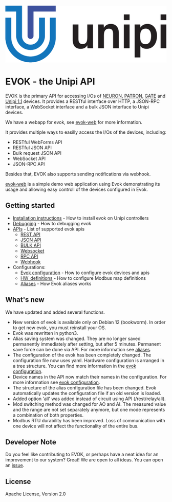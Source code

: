![unipi logo](https://github.com/UniPiTechnology/evok/raw/master/www/evok/js/jquery/images/unipi-logo-short-cmyk.svg?sanitize=true "Unipi logo")

# EVOK - the Unipi API

EVOK is the primary API for accessing I/Os of [NEURON], [PATRON], [GATE] and [Unipi 1.1] devices.
It provides a RESTful interface over HTTP, a JSON-RPC interface,
a WebSocket interface and a bulk JSON interface to Unipi devices.

We have a webapp for evok, see [evok-web] for more information.

It provides multiple ways to easilly access the I/Os of the devices, including:
- RESTful WebForms API
- RESTful JSON API
- Bulk request JSON API
- WebSocket API
- JSON-RPC API

Besides that, EVOK also supports sending notifications via webhook.

[evok-web] is a simple demo web application using Evok demonstrating its usage and allowing easy controll of the devices configured in Evok.

## Getting started
- [Installation instructions](./docs/installation.md) - How to install evok on Unipi controllers
- [Debugging](./docs/debugging.md) - How to debugging evok
- [APIs](./docs/apis.md) - List of supported evok apis
  - [REST API](./docs/apis/rest.md)
  - [JSON API](./docs/apis/json.md)
  - [BULK API](./docs/apis/bulk.md)
  - [Websocket](./docs/apis/websocket.md)
  - [RPC API](./docs/apis/rpc.md)
  - [Webhook](./docs/apis/webhook.md)
- Configurations:
  - [Evok configuration](./docs/configs/evok_configuration.md) - How to configure evok devices and apis
  - [HW_definitions](./docs/configs/hw_definitions.md) - How to configure Modbus map definitions
  - [Aliases](./docs/configs/aliases.md) - How Evok aliases works


## What's new

We have updated and added several functions.

- New version of evok is available only on Debian 12 (bookworm). In order to get new evok, you must reinstall your OS.
- Evok was rewritten in python3.
- Alias saving system was changed. They are no longer saved permanently immediately after setting, but after 5 minutes. Permanent save force can be done via API. For more information see [aliases](./docs/configs/aliases.md).
- The configuration of the evok has been completely changed. The configuration file now uses yaml. Hardware configuration is arranged in a tree structure. You can find more information in the [evok configuration](./docs/configs/evok_configuration.md).
- Device names in the API now match their names in the configuration. For more information see [evok configuration](./docs/configs/evok_configuration.md).
- The structure of the alias configuration file has been changed. Evok automatically updates the configuration file if an old version is loaded.
- Added option 'all' was added instead of circuit using API (/rest/relay/all).
- Mod switching method was changed for AO and AI. The measured value and the range are not set separately anymore, but one mode represents a combination of both properties.
- Modbus RTU durability has been improved. Loss of communication with one device will not affect the functionality of the entire bus.

## Developer Note

Do you feel like contributing to EVOK, or perhaps have a neat idea for an improvement to our system? Great!
We are open to all ideas. You can open an [issue](https://github.com/UniPiTechnology/evok/issues).

## License

Apache License, Version 2.0

[PUTTY]:http://www.putty.org/
[github repository]:https://github.com/UniPiTechnology/evok
[OpenSource image]:https://files.unipi.technology/s/public?path=%2FSoftware%2FOpen-Source%20Images
[IndieGogo]:https://www.indiegogo.com/projects/unipi-the-universal-raspberry-pi-add-on-board
[NEURON]:https://www.unipi.technology/products/unipi-neuron-3?categoryId=2
[PATRON]:https://www.unipi.technology/products/unipi-patron-374
[GATE]:https://www.unipi.technology/products/unipi-gate-388
[Unipi 1.1]:https://www.unipi.technology/products/unipi-1-1-1-1-lite-19?categoryId=1
[tornado]:https://pypi.python.org/pypi/tornado/
[toro]:https://pypi.python.org/pypi/toro/
[tornardorpc]:https://github.com/joshmarshall/tornadorpc
[websocket Python library]:https://pypi.python.org/pypi/websocket-client/
[intructions below]:https://github.com/UniPiTechnology/evok#installing-evok-for-neuron
[jsonrpclib]:https://github.com/joshmarshall/jsonrpclib
[Evok-web]:https://github.com/UniPiTechnology/evok-web-jq
[Extension modules]:https://www.unipi.technology/products?category=32
[Unipi technology]:https://www.unipi.technology/
